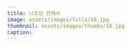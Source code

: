 ```yaml
---
title: 니조성 안에서
image: assets/images/fulls/18.jpg
thumbnail: assets/images/thumbs/18.jpg
caption:
---
```

